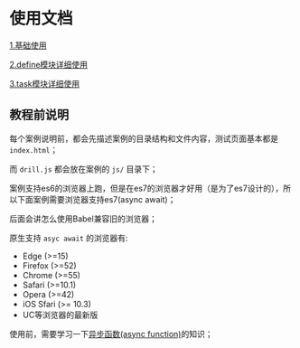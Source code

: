 # 使用文档

[1.基础使用](01.md)

[2.define模块详细使用](02.md)

[3.task模块详细使用](03.md)

## 教程前说明

每个案例说明前，都会先描述案例的目录结构和文件内容，测试页面基本都是 `index.html`；

而 `drill.js` 都会放在案例的 `js/` 目录下；

案例支持es6的浏览器上跑，但是在es7的浏览器才好用（是为了es7设计的），所以下面案例需要浏览器支持es7(async await)；

后面会讲怎么使用Babel兼容旧的浏览器；

原生支持 `asyc await` 的浏览器有: 

* Edge (>=15) 
* Firefox (>=52)
* Chrome (>=55)
* Safari (>=10.1)
* Opera (>=42)
* iOS Sfari (>= 10.3)
* UC等浏览器的最新版

使用前，需要学习一下[异步函数(async function)](https://developer.mozilla.org/zh-CN/docs/Web/JavaScript/Reference/Global_Objects/AsyncFunction)的知识；